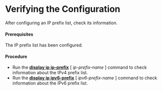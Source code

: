 Verifying the Configuration
===========================

After configuring an IP prefix list, check its information.

#### Prerequisites

The IP prefix list has been configured.
#### Procedure

* Run the [**display ip ip-prefix**](cmdqueryname=display+ip+ip-prefix) [ *ip-prefix-name* ] command to check information about the IPv4 prefix list.
* Run the [**display ip ipv6-prefix**](cmdqueryname=display+ip+ipv6-prefix) [ *ipv6-prefix-name* ] command to check information about the IPv6 prefix list.